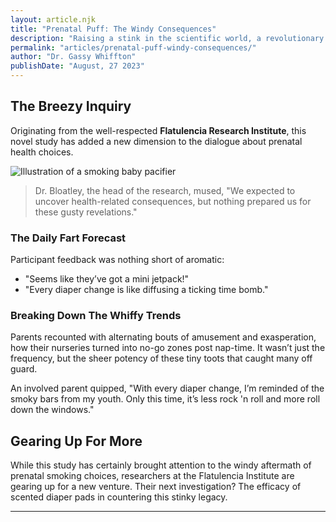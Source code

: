 ```yaml
---
layout: article.njk
title: "Prenatal Puff: The Windy Consequences"
description: "Raising a stink in the scientific world, a revolutionary study has linked parental smoking during pregnancy to an increase in flatulence frequency and funkiness in offspring. Revealing a 13.5% increase in daily fart frequency and a whopping 30% upswing in stinkiness!"
permalink: "articles/prenatal-puff-windy-consequences/"
author: "Dr. Gassy Whiffton"
publishDate: "August, 27 2023"
---
```


## The Breezy Inquiry

Originating from the well-respected **Flatulencia Research Institute**, this novel study has added a new dimension to the dialogue about prenatal health choices.

![Illustration of a smoking baby pacifier](/img/smoking-pacifier.png)

> Dr. Bloatley, the head of the research, mused, "We expected to uncover health-related consequences, but nothing prepared us for these gusty revelations."

### The Daily Fart Forecast

Participant feedback was nothing short of aromatic:
- "Seems like they’ve got a mini jetpack!"
- "Every diaper change is like diffusing a ticking time bomb."

### Breaking Down The Whiffy Trends

Parents recounted with alternating bouts of amusement and exasperation, how their nurseries turned into no-go zones post nap-time. It wasn’t just the frequency, but the sheer potency of these tiny toots that caught many off guard.

An involved parent quipped, "With every diaper change, I’m reminded of the smoky bars from my youth. Only this time, it’s less rock 'n roll and more roll down the windows."

## Gearing Up For More

While this study has certainly brought attention to the windy aftermath of prenatal smoking choices, researchers at the Flatulencia Institute are gearing up for a new venture. Their next investigation? The efficacy of scented diaper pads in countering this stinky legacy.

---
